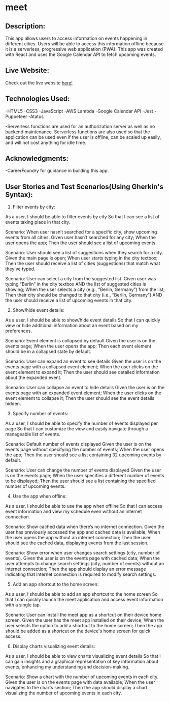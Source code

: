 # meet

## Description:

This app allows users to access information on events happening in different cities. Users will be able to access this information offline because it is a serverless, progressive web application (PWA). This app was created with React and uses the Google Calendar API to fetch upcoming events.

## Live Website:

Check out the live website [here!](https://mrfukui.github.io/meet/)

## Technologies Used:

-HTML5
-CSS3
-JavaScript
-AWS Lambda
-Google Calendar API
-Jest
-Puppeteer
-Atatus

-Serverless functions are used for an authorization server as well as no backend maintenance. Serverless functions are also used so that the application can be used even if the user is offline, can be scaled up easily, and will not cost anything for idle time.

## Acknowledgments:

-CareerFoundry for guidance in building this app.

## User Stories and Test Scenarios(Using Gherkin's Syntax):

1.  Filter events by city:

As a user,
I should be able to filter events by city
So that I can see a list of events taking place in that city.

Scenario: When user hasn’t searched for a specific city, show upcoming events from all cities.
Given user hasn’t searched for any city;
When the user opens the app;
Then the user should see a list of upcoming events.

Scenario: User should see a list of suggestions when they search for a city.
Given the main page is open;
When user starts typing in the city textbox;
Then the user should receive a list of cities (suggestions) that match what they’ve typed.

Scenario: User can select a city from the suggested list.
Given user was typing “Berlin” in the city textbox AND the list of suggested cities is showing;
When the user selects a city (e.g., “Berlin, Germany”) from the list;
Then their city should be changed to that city (i.e., “Berlin, Germany”) AND the user should receive a list of upcoming events in that city.

2.  Show/hide event details:

As a user,
I should be able to show/hide event details
So that I can quickly view or hide additional information about an event based on my preferences.

Scenario: Event element is collapsed by default
Given the user is on the events page;
When the user opens the app;
Then each event element should be in a collapsed state by default.

Scenario: User can expand an event to see details
Given the user is on the events page with a collapsed event element;
When the user clicks on the event element to expand it;
Then the user should see detailed information about the expanded event.

Scenario: User can collapse an event to hide details
Given the user is on the events page with an expanded event element;
When the user clicks on the event element to collapse it;
Then the user should see the event details hidden.

3. Specify number of events:

As a user,
I should be able to specify the number of events displayed per page
So that I can customize the view and easily navigate through a manageable list of events.

Scenario: Default number of events displayed
Given the user is on the events page without specifying the number of events;
When the user opens the app;
Then the user should see a list containing 32 upcoming events by default.

Scenario: User can change the number of events displayed
Given the user is on the events page;
When the user specifies a different number of events to be displayed;
Then the user should see a list containing the specified number of upcoming events.

4. Use the app when offline:

As a user,
I should be able to use the app when offline
So that I can access event information and view my schedule even without an internet connection.

Scenario: Show cached data when there’s no internet connection.
Given the user has previously accessed the app and cached data is available;
When the user opens the app without an internet connection;
Then the user should see the cached data, displaying events from the last session.

Scenario: Show error when user changes search settings (city, number of events).
Given the user is on the events page with cached data;
When the user attempts to change search settings (city, number of events) without an internet connection;
Then the app should display an error message indicating that internet connection is required to modify search settings.

5. Add an app shortcut to the home screen:

As a user,
I should be able to add an app shortcut to the home screen
So that I can quickly launch the meet application and access event information with a single tap.

Scenario: User can install the meet app as a shortcut on their device home screen.
Given the user has the meet app installed on their device;
When the user selects the option to add a shortcut to the home screen;
Then the app should be added as a shortcut on the device's home screen for quick access.

6. Display charts visualizing event details:

As a user,
I should be able to view charts visualizing event details
So that I can gain insights and a graphical representation of key information about events, enhancing my understanding and decision-making.

Scenario: Show a chart with the number of upcoming events in each city.
Given the user is on the events page with data available;
When the user navigates to the charts section;
Then the app should display a chart visualizing the number of upcoming events in each city.
